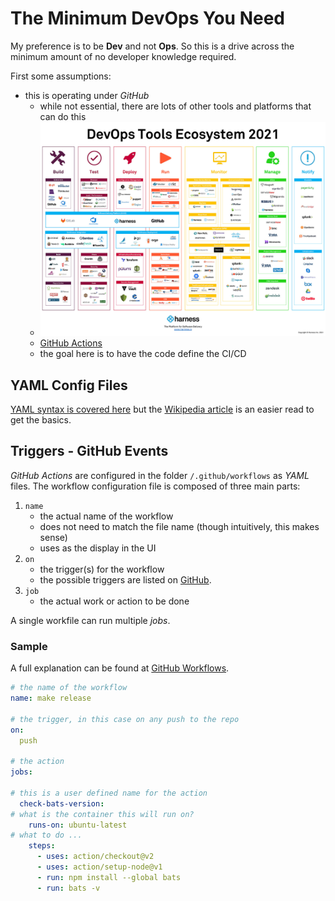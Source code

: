 # The Minimum DevOps You Need

My preference is to be **Dev** and not **Ops**.  So this is a drive across the minimum amount of no developer knowledge required.

First some assumptions:

- this is operating under _GitHub_
  - while not essential, there are lots of other tools and platforms that can do this
  - ![DevOps 2021](./img/DevOps_Ecosystem_v2.jpg)
  - [GitHub Actions](https://docs.github.com/en/actions)
  - the goal here is to have the code define the CI/CD

## YAML Config Files

[YAML syntax is covered here](https://yaml.org/) but the [Wikipedia article](https://en.wikipedia.org/wiki/YAML#cite_note-13) is an easier read to get the basics.


## Triggers - GitHub Events

_GitHub Actions_ are configured in the folder `/.github/workflows` as _YAML_ files.  The workflow configuration file is composed of three main parts:

1. `name`
   - the actual name of the workflow
   - does not need to match the file name (though intuitively, this makes sense)
   - uses as the display in the UI
1. `on`
   - the trigger(s) for the workflow
   - the possible triggers are listed on [GitHub](https://docs.github.com/en/actions/reference/events-that-trigger-workflows).
3. `job`
   - the actual work or action to be done

A single workfile can run multiple _jobs_.

### Sample

A full explanation can be found at [GitHub Workflows](https://docs.github.com/en/actions/reference/workflow-syntax-for-github-actions).

```yaml
# the name of the workflow
name: make release

# the trigger, in this case on any push to the repo
on:
  push

# the action
jobs:

# this is a user defined name for the action 
  check-bats-version:
# what is the container this will run on?
    runs-on: ubuntu-latest
# what to do ...
    steps:
      - uses: action/checkout@v2
      - uses: action/setup-node@v1
      - run: npm install --global bats
      - run: bats -v
```
